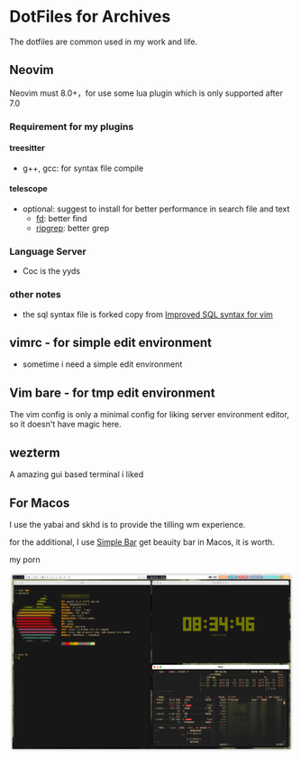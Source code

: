 # DotFiles for Archives

The dotfiles are common used in my work and life.

## Neovim

Neovim must 8.0+，for use some lua plugin which is only supported after 7.0


### Requirement for my plugins

#### treesitter

- g++, gcc: for syntax file compile

#### telescope

- optional: suggest to install for better performance in search file and text
  - [fd](https://github.com/sharkdp/fd): better find
  - [ripgrep](https://github.com/BurntSushi/ripgrep): better grep

### Language Server 

- Coc is the yyds

### other notes

- the sql syntax file is forked copy from [Improved SQL syntax for vim](https://github.com/shmup/vim-sql-syntax)

## vimrc - for simple edit environment

- sometime i need a simple edit environment

## Vim bare -  for tmp edit environment

The vim config is only a minimal config for liking server environment editor, so it doesn't have magic here.

## wezterm

A amazing gui based terminal i liked

## For Macos

I use the yabai and skhd is to provide the tilling wm experience.

for the additional, I use [Simple Bar](https://github.com/Jean-Tinland/simple-bar) get beauity bar in Macos, it is worth.

my porn

![osxporn](.assets/osxporn.jpeg)
